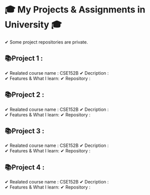 # 🎓 My Projects & Assignments in University 🎓
✔︎ Some project repositories are private.

## 📚Project 1 : 
✔︎ Realated course name : CSE152B 
✔︎ Decription :  
✔︎ Features & What I learn:
✔︎ Repository : 

## 📚Project 2  : 
✔︎ Realated course name : CSE152B 
✔︎ Decription :  
✔︎ Features & What I learn:
✔︎ Repository : 

## 📚Project 3 : 
✔︎ Realated course name : CSE152B 
✔︎ Decription :  
✔︎ Features & What I learn:
✔︎ Repository : 

## 📚Project 4 : 
✔︎ Realated course name : CSE152B 
✔︎ Decription :  
✔︎ Features & What I learn:
✔︎ Repository : 

